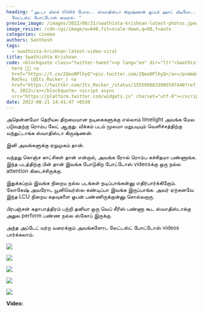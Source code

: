 ```yaml
---
heading: "அடடா மில்க் shake போல.. ஸ்வாதிஸ்டா கிருஷ்ணன் சூப்பர் ஹாட் வீடியோ..
  லேட்டஸ்ட் போட்டோஸ் வைரல். "
preview_image: /images/2022/08/21/swathista-krishnan-latest-photos.jpeg
image_resize: /cdn-cgi/image/w=640,fit=scale-down,q=80,f=auto
categories: cinema
authors: Santhosh
tags:
  - swathista-krishnan-latest-video-viral
title: Swathishta Krishnan
code: <blockquote class="twitter-tweet"><p lang="en" dir="ltr">Swathistha peaked
  here 🥵🔥 <a
  href="https://t.co/2Qeo0PlhyQ">pic.twitter.com/2Qeo0PlhyQ</a></p>&mdash; Rσɯԃყ
  Rσƈƙҽɾ (@Its_Rocker_) <a
  href="https://twitter.com/Its_Rocker_/status/1555908833985597440?ref_src=twsrc%5Etfw">August
  6, 2022</a></blockquote> <script async
  src="https://platform.twitter.com/widgets.js" charset="utf-8"></script>
date: 2022-08-21 14:41:47 +0530
---
```

அதென்னமோ தெரியல திறமையான நடிகைகளுக்கு எல்லாம் limelight அவங்க மேல படுவதற்கு ரொம்ப லேட் ஆகுது. வீக்கம் படம் மூலமா மறுபடியும் வெளிச்சத்திற்கு வந்துட்டாங்க ஸ்வாதிஸ்டா கிருஷ்ணன்.

இனி அவங்களுக்கு ஏறுமுகம் தான்.

வந்தது கொஞ்ச காட்சிகள் தான் என்றால், அவங்க ரோல் ரொம்ப கச்சிதமா பண்ணாங்க. இந்த படத்திற்கு பின் தான் இவங்க போடுகிற போட்டோஸ் videosக்கு ஒரு நல்ல attention கிடைச்சிருக்கு.

இதுக்கப்றம் இவங்க நிறைய நல்ல படங்கள் நடிப்பாங்கன்னு எதிர்பார்க்கிறோம். லோகேஷ் அவரோட யூனிவெர்ஸ்ல கண்டிப்பா இவங்க இருப்பாங்க. அவர் ஏற்கனவே இந்த LCU நிறைய கதவுகளை ஓபன் பண்ணிருக்குன்னு சொல்லறாரு.

பிரபஞ்சன் கதாபாத்திரம் பற்றி தனியா ஒரு வெப் சீரிஸ் பண்ணா கூட ஸ்வாதிஸ்டாக்கு அதுல perform பண்ண நல்ல ஸ்கோப் இருக்கு.

அந்த அப்டேட் வர்ற வரைக்கும் அவங்களோட லேட்டஸ்ட் போட்டோஸ் videos பார்க்கலாம்.

![](/images/2022/08/21/swathista-krishnan-latest-in-blue.jpeg)

![](/images/2022/08/21/swathista-krishnan-latest-in-blue-1.jpeg)

![](/images/2022/08/21/swathista-krishnan-latest-in-blue-2.jpeg)

![](/images/2022/08/21/swathista-krishnan-latest-in-blue-3.jpeg)

![](/images/2022/08/21/swathista-krishnan-latest-in-blue-4.jpeg)

**Video:**